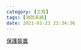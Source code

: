```yaml
---
category: [工程] 
tags: [消防系統]
date: 2021-01-23 22:34:36
---
```


[保護裝置](https://hkdickyko.github.io/%E5%B7%A5%E7%A8%8B/pdevices)
